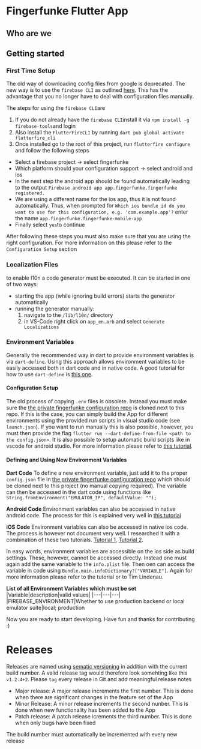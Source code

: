 # Fingerfunke Flutter App

## Who are we

## Getting started

### First Time Setup
The old way of downloading config files from google is deprecated. The new way is to use the `firebase CLI` as outlined [here](https://firebase.flutter.dev/docs/cli/). This has the advantage that you no longer have to deal with configuration files manually. 

The steps for using the `firebase CLI`are
1. If you do not already have the `firebase CLI`install it via `npm install -g firebase-tools`and login
2. Also install the `FlutterFireCLI` by running `dart pub global activate flutterfire_cli`
3. Once installed go to the root of this project, run `flutterfire configure` and follow the following steps
  - Select a firebase project -> select fingerfunke
  - Which platform should your configuration support -> select android and ios
  - In the next step the android app should be found automatically leading to the output `Firebase android app app.fingerfunke.fingerfunke registered.`
  - We are using a different name for the ios app, thus it is not found automatically. Thus, when prompted for `Which ios bundle id do you want to use for this configuration, e.g. 'com.example.app'?` enter the name `app.fingerfunke.fingerfunke-mobile-app`
  - Finally select `yes`to continue

After following these steps you must also make sure that you are using the right configuration. For more information on this please refer to the `Configuration Setup` section



### Localization Files
to enable l10n a code generator must be executed. 
It can be started in one of two ways:
- starting the app (while ignoring build errors) starts the generator automatically
- running the generator manually:
  1. navigate to the `/lib/l10n/` directory
  2. in VS-Code right click on `app_en.arb` and select `Generate Localizations`

### Environment Variables
Generally the recommended way in dart to provide environment variables is via `dart-define`. Using this approach allows environment variables to be easily accessed both in dart code and in native code. A good tutorial for how to use `dart-define` is [this one](https://itnext.io/secure-your-flutter-project-the-right-way-to-set-environment-variables-with-compile-time-variables-67c3163ff9f4).

#### Configuration Setup
The old process of copying `.env` files is obsolete. Instead you must make sure the [the private fingerfunke configuration repo](https://gitlab.com/fingerfunke/config-files) is cloned next to this repo. If this is the case, you can simply build the App for different environments using the provided run scripts in visual studio code (see `launch.json`).
If you want to run manually this is also possible, however, you must then provide the flag `flutter run --dart-define-from-file <path to the config.json>`. It is also possible to setup automatic build scripts like in vscode for android studio. For more information please refer to [this tutorial](https://itnext.io/secure-your-flutter-project-the-right-way-to-set-environment-variables-with-compile-time-variables-67c3163ff9f4).

#### Defining and Using New Environment Variables
**Dart Code**
To define a new environment variable, just add it to the proper `config.json` file in [the private fingerfunke configuration repo](https://gitlab.com/fingerfunke/config-files) which should be cloned next to this project (no manual copying required). The variable can then be accessed in the dart code using functions like ` String.fromEnvironment("EMULATOR_IP", defaultValue: "");`

**Android Code**
Environment variables can also be accessed in native android code. The process for this is explained very well in [this tutorial](https://itnext.io/secure-your-flutter-project-the-right-way-to-set-environment-variables-with-compile-time-variables-67c3163ff9f4)

**iOS Code**
Environment variables can also be accessed in native ios code. The process is however not document very well. I researched it with a combination of these two tutorials. [Tutorial 1](https://itnext.io/secure-your-flutter-project-the-right-way-to-set-environment-variables-with-compile-time-variables-67c3163ff9f4), [Tutorial 2](https://cocoacasts.com/tips-and-tricks-managing-build-configurations-in-xocde).

In easy words, environment variables are accessible on the ios side as build settings. These, however, cannot be accessed directly. Instead one must again add the same variable to the `info.plist` file. Then oen can access the variable in code using `Bundle.main.infoDictionary?["VARIABLE"]`. Again for more information please refer to the tutorial or to Tim Lindenau.


**List of all Environment Variables which must be set**
|Variable|description|valid values|
|---|---|---|
|FIREBASE_ENVIRONMENT|Whether to use production backend or local emulator suite|local; production

Now you are ready to start developing. Have fun and thanks for contributing :)


# Releases

Releases are named using [sematic versioning](https://semver.org/lang/de/) in addition with the current build number. A valid release tag would therefore look somehting like this `v1.2.4+2`. Please `tag` every release in Git and add meaningful release notes

- Major release: A major release increments the first number. This is done when there are significant changes in the feature set of the App
- Minor Release: A minor release increments the second nunber. This is done when new functionality has been added to the App
- Patch release: A patch release icrements the third number. This is done when only bugs have been fixed

The build number must automatically be incremented with every new release
